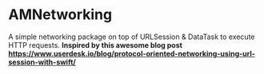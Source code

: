# AMNetworking

A simple networking package on top of URLSession & DataTask to execute HTTP requests. <b/>
Inspired by this awesome blog post https://www.userdesk.io/blog/protocol-oriented-networking-using-url-session-with-swift/
